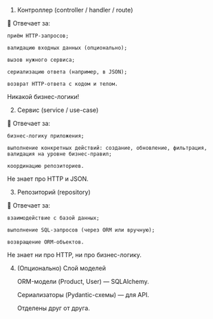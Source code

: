 1. Контроллер (controller / handler / route)

📍 Отвечает за:

    приём HTTP-запросов;

    валидацию входных данных (опционально);

    вызов нужного сервиса;

    сериализацию ответа (например, в JSON);

    возврат HTTP-ответа с кодом и телом.

Никакой бизнес-логики!




2. Сервис (service / use-case)

📍 Отвечает за:

    бизнес-логику приложения;

    выполнение конкретных действий: создание, обновление, фильтрация, валидация на уровне бизнес-правил;

    координацию репозиториев.

Не знает про HTTP и JSON.





3. Репозиторий (repository)

📍 Отвечает за:

    взаимодействие с базой данных;

    выполнение SQL-запросов (через ORM или вручную);

    возвращение ORM-объектов.

Не знает ни про HTTP, ни про бизнес-логику.




4. (Опционально) Слой моделей

    ORM-модели (Product, User) — SQLAlchemy.

    Сериализаторы (Pydantic-схемы) — для API.

    Отделены друг от друга.
